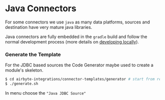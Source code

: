 # Java Connectors

For some connectors we use `java` as many data platforms, sources and destination have very mature java libraries.

Java connectors are fully embedded in the `gradle` build and follow the normal development process \(more details on [developing locally](../developing-locally.md)\).


### Generate the Template
For the JDBC based sources the Code Generator maybe used to create a module's skeleton. 

```bash
$ cd airbyte-integrations/connector-templates/generator # start from repo root
$ ./generate.sh
```

In menu choose the `"Java JDBC Source"`